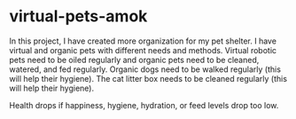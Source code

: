 # virtual-pets-amok
In this project, I have created more organization for my pet shelter.  I have virtual and organic pets with different needs and methods.
Virtual robotic pets need to be oiled regularly and organic pets need to be cleaned, watered, and fed regularly.
Organic dogs need to be walked regularly (this will help their hygiene).
The cat litter box needs to be cleaned regularly (this will help their hygiene).

Health drops if happiness, hygiene, hydration, or feed levels drop too low.
